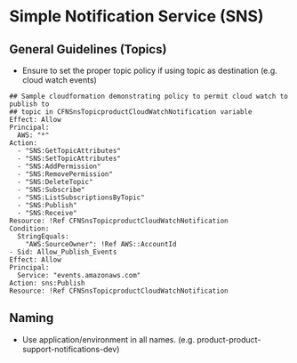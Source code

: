 # Simple Notification Service (SNS)

## General Guidelines (Topics)
* Ensure to set the proper topic policy if using topic as destination (e.g. cloud watch events)

```
## Sample cloudformation demonstrating policy to permit cloud watch to publish to
## topic in CFNSnsTopicproductCloudWatchNotification variable
Effect: Allow
Principal:
  AWS: "*"
Action:
  - "SNS:GetTopicAttributes"
  - "SNS:SetTopicAttributes"
  - "SNS:AddPermission"
  - "SNS:RemovePermission"
  - "SNS:DeleteTopic"
  - "SNS:Subscribe"
  - "SNS:ListSubscriptionsByTopic"
  - "SNS:Publish"
  - "SNS:Receive"
Resource: !Ref CFNSnsTopicproductCloudWatchNotification
Condition:
  StringEquals:
    "AWS:SourceOwner": !Ref AWS::AccountId
- Sid: Allow_Publish_Events
Effect: Allow
Principal:
  Service: "events.amazonaws.com"
Action: sns:Publish
Resource: !Ref CFNSnsTopicproductCloudWatchNotification
```

## Naming
* Use application/environment in all names. (e.g. product-product-support-notifications-dev)
